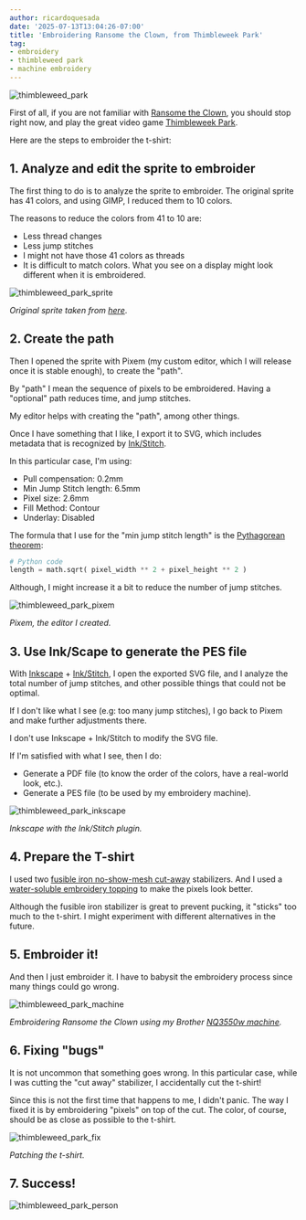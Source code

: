 ```yaml
---
author: ricardoquesada
date: '2025-07-13T13:04:26-07:00'
title: 'Embroidering Ransome the Clown, from Thimbleweek Park'
tag:
- embroidery
- thimbleweed park
- machine embroidery
---
```


![thimbleweed_park](/images/thimbleweed_park_tshirt.jpg)

First of all, if you are not familiar with [Ransome the Clown][ransome_video], you should stop right now, and play the great video game [Thimbleweek Park][video_game].

Here are the steps to embroider the t-shirt:

## 1. Analyze and edit the sprite to embroider

The first thing to do is to analyze the sprite to embroider. The original sprite has 41 colors, and using GIMP, I reduced them to 10 colors.

The reasons to reduce the colors from 41 to 10 are:

* Less thread changes
* Less jump stitches
* I might not have those 41 colors as threads
* It is difficult to match colors. What you see on a display might look different when it is embroidered.

![thimbleweed_park_sprite](/images/thimbleweed_park_sprite.png)

*Original sprite taken from [here][refining_ransome]*.

## 2. Create the path

Then I opened the sprite with Pixem (my custom editor, which I will release once it is stable enough), to create the "path".

By "path" I mean the sequence of pixels to be embroidered. Having a "optional" path reduces time, and jump stitches.

My editor helps with creating the "path", among other things.

Once I have something that I like, I export it to SVG, which includes metadata that is recognized by [Ink/Stitch][inkstitch].

In this particular case, I'm using:

* Pull compensation: 0.2mm
* Min Jump Stitch length: 6.5mm
* Pixel size: 2.6mm
* Fill Method: Contour
* Underlay: Disabled

The formula that I use for the "min jump stitch length" is the [Pythagorean theorem][pythagorean_theorem]:

```python
# Python code
length = math.sqrt( pixel_width ** 2 + pixel_height ** 2 )
```

Although, I might increase it a bit to reduce the number of jump stitches.

![thimbleweed_park_pixem](/images/thimbleweed_park_pixem.png)

*Pixem, the editor I created.*

## 3. Use Ink/Scape to generate the PES file

With [Inkscape][inkscape] + [Ink/Stitch][inkstitch], I open the exported SVG file, and I analyze the total
number of jump stitches, and other possible things that could not be optimal.

If I don't like what I see (e.g: too many jump stitches), I go back to Pixem and make further adjustments there.

I don't use Inkscape + Ink/Stitch to modify the SVG file.

If I'm satisfied with what I see, then I do:

* Generate a PDF file (to know the order of the colors, have a real-world look, etc.).
* Generate a PES file (to be used by my embroidery machine).

![thimbleweed_park_inkscape](/images/thimbleweed_park_inkscape.png)

*Inkscape with the Ink/Stitch plugin.*

## 4. Prepare the T-shirt

I used two [fusible iron no-show-mesh cut-away][fusible_stabilizer] stabilizers.
And I used a [water-soluble embroidery topping][embroidery_topping] to make the pixels look better.

Although the fusible iron stabilizer is great to prevent pucking, it "sticks" too much to the t-shirt.
I might experiment with different alternatives in the future.

## 5. Embroider it!

And then I just embroider it. I have to babysit the embroidery process since many things could go wrong.

![thimbleweed_park_machine](/images/thimbleweed_park_machine.jpg)

*Embroidering Ransome the Clown using my Brother [NQ3550w machine][brother_nq3550w].*

## 6. Fixing "bugs"

It is not uncommon that something goes wrong. In this particular case, while I was cutting the "cut away" stabilizer, 
I accidentally cut the t-shirt!

Since this is not the first time that happens to me, I didn't panic. The way I fixed it is by embroidering "pixels" on
top of the cut. The color, of course, should be as close as possible to the t-shirt.

![thimbleweed_park_fix](/images/thimbleweed_park_fix.jpg)

*Patching the t-shirt.*

## 7. Success!
![thimbleweed_park_person](/images/thimbleweed_park_person.jpg)


[refining_ransome]: https://blog.thimbleweedpark.com/refining_ransome.html
[video_game]: https://store.steampowered.com/app/569860/Thimbleweed_Park/
[pes_file_format]: https://docs.fileformat.com/misc/pes/
[brother_nq3550w]: https://www.brother-usa.com/products/nq3550w
[fusible_stabilizer]: https://www.amazon.com/dp/B08D6PMW6C?ref_=pe_386300_442618370_TE_sc_as_ri_0&th=1
[embroidery_topping]: https://www.amazon.com/dp/B0CSBZHXWP?ref=ppx_yo2ov_dt_b_fed_asin_title&th=1
[GIMP]: https://www.gimp.org/
[inkstitch]: https://www.inkstitch.org
[inkscape]: https://www.inkscape.org
[ransome_video]: https://www.youtube.com/watch?v=eYLZwe13zDw
[pythagorean_theorem]: https://en.wikipedia.org/wiki/Pythagorean_theorem

